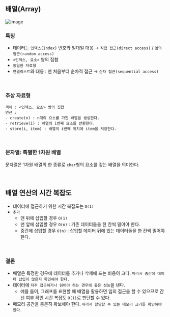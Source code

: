 ## 배열(Array)
![image](https://github.com/joohee56/Algorithm-Code-And-Data-Structure/assets/83942393/8d8880af-da4f-481c-ae54-0b7cc6d24a86)

### 특징
* 데이터는 `인덱스(Index)` 번호와 일대일 대응 → `직접 접근(direct access)` / `임의 접근(random access)`
* `<인덱스, 요소>` 쌍의 집합
* `동일한 자료형`
* `연결리스트`와 대응 : 맨 처음부터 순차적 접근 → `순차 접근(sequential access)`
</br>

### 추상 자료형
```
객체 : <인덱스, 요소> 쌍의 집합
연산 :
- create(n) : n개의 요소를 가진 배열을 생성한다.
- retrieve(i) : 배열의 i번째 요소를 반환한다. 
- store(i, item) : 배열의 i번째 위치에 item을 저장한다. 
```
</br>

### 문자열: 특별한 1차원 배열
문자열은 1차원 배열의 한 종류로 `char`형의 요소를 갖는 배열을 의미한다.</br>     
</br>

## 배열 연산의 시간 복잡도
* 데이터에 접근하기 위한 시간 복잡도는 `O(1)`
* `추가`
    * 맨 뒤에 삽입할 경우 `O(1)`
    * 맨 앞에 삽입할 경우 `O(n)` : 기존 데이터들을 한 칸씩 밀어야 한다.
    * 중간에 삽입할 경우 `O(n)` : 삽입할 데이터 뒤에 있는 데이터들을 한 칸씩 밀어야 한다.
</br>

### 결론
* 배열은 특정한 경우에 데이터를 추가나 삭제에 드는 비용이 크다. `따라서 중간에 데이터 삽입이 많은지 확인해야 한다.` 
* 데이터에 `자주 접근하거나 읽어야 하는 경우에 좋은 성능`을 낸다.
    * 예를 들어, 그래프를 표현할 때 배열을 활용하면 임의 접근을 할 수 있으므로 간선 여부 확인 시간 복잡도 `O(1)`로 판단할 수 있다.
* 메모리 공간을 충분히 확보해야 한다. `따라서 할당할 수 있는 메모리 크기를 확인해야 한다.`  
</br>
</br>



